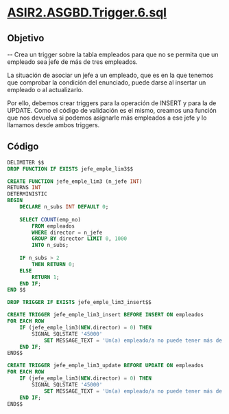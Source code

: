 # [ASIR2.ASGBD.Trigger.6.sql](../sqls/ASIR2.ASGBD.Trigger.6.sql)

## Objetivo
-- Crea un trigger sobre la tabla empleados para que no se permita que un empleado sea jefe de más de tres empleados.

La situación de asociar un jefe a un empleado, que es en la que tenemos que comprobar la condición del enunciado, puede darse al insertar un empleado o al actualizarlo. 

Por ello, debemos crear triggers para la operación de INSERT y para la de UPDATE. Como el código de validación es el mismo, creamos una función que nos devuelva si podemos asignarle más empleados a ese jefe y lo llamamos desde ambos triggers.

## Código 

```sql
DELIMITER $$
DROP FUNCTION IF EXISTS jefe_emple_lim3$$

CREATE FUNCTION jefe_emple_lim3 (n_jefe INT)
RETURNS INT 
DETERMINISTIC
BEGIN
	DECLARE n_subs INT DEFAULT 0;
	
    SELECT COUNT(emp_no) 
		FROM empleados 
		WHERE director = n_jefe
		GROUP BY director LIMIT 0, 1000
        INTO n_subs;
    
	IF n_subs > 2
		THEN RETURN 0;
	ELSE 
		RETURN 1;
	END IF;
END $$

DROP TRIGGER IF EXISTS jefe_emple_lim3_insert$$

CREATE TRIGGER jefe_emple_lim3_insert BEFORE INSERT ON empleados
FOR EACH ROW
	IF (jefe_emple_lim3(NEW.director) = 0) THEN 
		SIGNAL SQLSTATE '45000'
			SET MESSAGE_TEXT = 'Un(a) empleado/a no puede tener más de 3 subordinados/as';
	END IF;
END$$

CREATE TRIGGER jefe_emple_lim3_update BEFORE UPDATE ON empleados
FOR EACH ROW
	IF (jefe_emple_lim3(NEW.director) = 0) THEN 
		SIGNAL SQLSTATE '45000'
			SET MESSAGE_TEXT = 'Un(a) empleado/a no puede tener más de 3 subordinados/as';
	END IF;
END$$
```